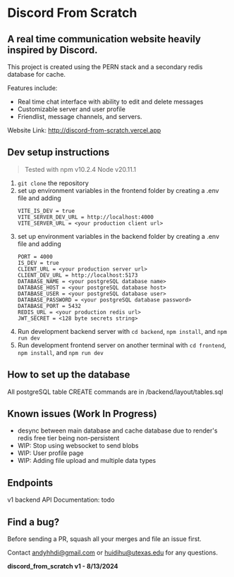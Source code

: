 # Discord From Scratch

## A real time communication website heavily inspired by Discord.

This project is created using the PERN stack and a secondary redis database for cache. 

Features include:
* Real time chat interface with ability to edit and delete messages
* Customizable server and user profile
* Friendlist, message channels, and servers.

Website Link: http://discord-from-scratch.vercel.app

## Dev setup instructions
> Tested with npm v10.2.4 Node v20.11.1 

1. ```git clone``` the repository
2. set up environment variables in the frontend folder by creating a .env file and adding
   ```
   VITE_IS_DEV = true
   VITE_SERVER_DEV_URL = http://localhost:4000
   VITE_SERVER_URL = <your production client url>
   ```
3. set up environment variables in the backend folder by creating a .env file and adding 
   ```
   PORT = 4000
   IS_DEV = true
   CLIENT_URL = <your production server url>
   CLIENT_DEV_URL = http://localhost:5173
   DATABASE_NAME = <your postgreSQL database name>
   DATABASE_HOST = <your postgreSQL database host>
   DATABASE_USER = <your postgreSQL database user>
   DATABASE_PASSWORD = <your postgreSQL database password>
   DATABASE_PORT = 5432
   REDIS_URL = <your production redis url>
   JWT_SECRET = <128 byte secrets string>
   ```
4. Run development backend server with ```cd backend```, ```npm install```, and ```npm run dev```
5. Run development frontend server on another terminal with ```cd frontend```, ```npm install```, and ```npm run dev```

## How to set up the database
All postgreSQL table CREATE commands are in /backend/layout/tables.sql

## Known issues (Work In Progress)
* desync between main database and cache database due to render's redis free tier being non-persistent
* WIP: Stop using websocket to send blobs
* WIP: User profile page
* WIP: Adding file upload and multiple data types

## Endpoints
v1 backend API Documentation: todo

## Find a bug?
Before sending a PR, squash all your merges and file an issue first.

Contact andyhhdi@gmail.com or huidihu@utexas.edu for any questions.

**discord_from_scratch v1 - 8/13/2024**
